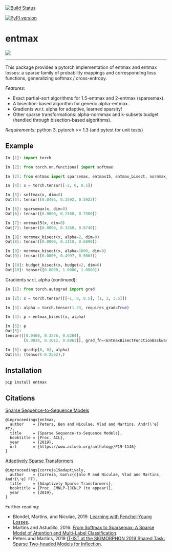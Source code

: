 [![Build Status](https://dev.azure.com/zephyr14/entmax/_apis/build/status/deep-spin.entmax?branchName=master)](https://dev.azure.com/zephyr14/entmax/_build/latest?definitionId=1&branchName=master)

[![PyPI version](https://badge.fury.io/py/entmax.svg)](https://badge.fury.io/py/entmax)

# entmax

<img src="entmax.png" />

--------------------------------------------------------------------------------

This package provides a pytorch implementation of entmax and entmax losses:
a sparse family of probability mappings and corresponding loss functions,
generalizing softmax / cross-entropy.

*Features:*
  - Exact partial-sort algorithms for 1.5-entmax and 2-entmax (sparsemax).
  - A bisection-based algorithm for generic alpha-entmax.
  - Gradients w.r.t. alpha for adaptive, learned sparsity!
  - Other sparse transformations: alpha-normmax and k-subsets budget (handled through bisection-based algorithms).

*Requirements:* python 3, pytorch >= 1.3 (and pytest for unit tests)

## Example

```python
In [1]: import torch

In [2]: from torch.nn.functional import softmax

In [2]: from entmax import sparsemax, entmax15, entmax_bisect, normmax_bisect, budget_bisect

In [4]: x = torch.tensor([-2, 0, 0.5])

In [5]: softmax(x, dim=0)
Out[5]: tensor([0.0486, 0.3592, 0.5922])

In [6]: sparsemax(x, dim=0)
Out[6]: tensor([0.0000, 0.2500, 0.7500])

In [7]: entmax15(x, dim=0)
Out[7]: tensor([0.0000, 0.3260, 0.6740])

In [8]: normmax_bisect(x, alpha=2, dim=0)
Out[8]: tensor([0.0000, 0.3110, 0.6890])

In [9]: normmax_bisect(x, alpha=1000, dim=0)
Out[9]: tensor([0.0000, 0.4997, 0.5003])

In [10]: budget_bisect(x, budget=2, dim=0)
Out[10]: tensor([0.0000, 1.0000, 1.0000])

```

Gradients w.r.t. alpha (continued):

```python
In [1]: from torch.autograd import grad

In [2]: x = torch.tensor([[-1, 0, 0.5], [1, 2, 3.5]])

In [3]: alpha = torch.tensor(1.33, requires_grad=True)

In [4]: p = entmax_bisect(x, alpha)

In [5]: p
Out[5]:
tensor([[0.0460, 0.3276, 0.6264],
        [0.0026, 0.1012, 0.8963]], grad_fn=<EntmaxBisectFunctionBackward>)

In [6]: grad(p[0, 0], alpha)
Out[6]: (tensor(-0.2562),)
```

## Installation

```
pip install entmax
```

## Citations

[Sparse Sequence-to-Sequence Models](https://www.aclweb.org/anthology/P19-1146)

```
@inproceedings{entmax,
  author    = {Peters, Ben and Niculae, Vlad and Martins, Andr{\'e} FT},
  title     = {Sparse Sequence-to-Sequence Models},
  booktitle = {Proc. ACL},
  year      = {2019},
  url       = {https://www.aclweb.org/anthology/P19-1146}
}
```

[Adaptively Sparse Transformers](https://arxiv.org/pdf/1909.00015.pdf)

```
@inproceedings{correia19adaptively,
  author    = {Correia, Gon\c{c}alo M and Niculae, Vlad and Martins, Andr{\'e} FT},
  title     = {Adaptively Sparse Transformers},
  booktitle = {Proc. EMNLP-IJCNLP (to appear)},
  year      = {2019},
}
```

Further reading:

  - Blondel, Martins, and Niculae, 2019. [Learning with Fenchel-Young Losses](https://arxiv.org/abs/1901.02324).
  - Martins and Astudillo, 2016. [From Softmax to Sparsemax: A Sparse Model of Attention and Multi-Label Classification](https://arxiv.org/abs/1602.02068).
  - Peters and Martins, 2019 [IT-IST at the SIGMORPHON 2019 Shared Task: Sparse Two-headed Models for Inflection](https://www.aclweb.org/anthology/W19-4207).
